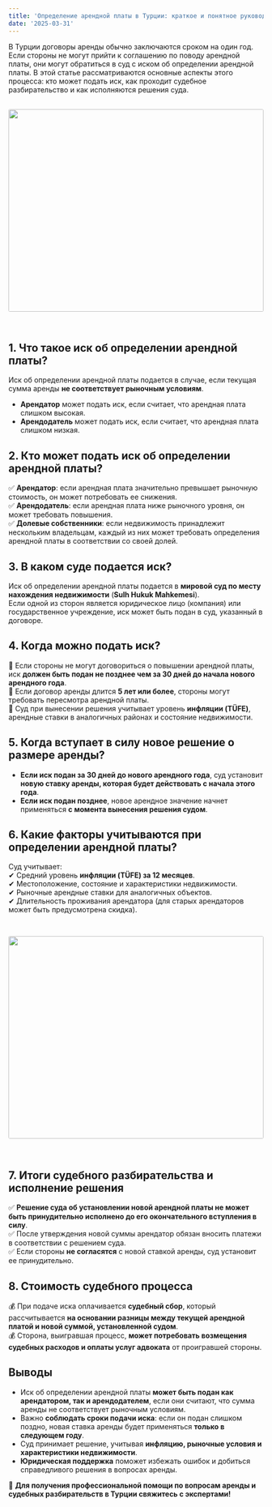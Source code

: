 ```yaml
---
title: 'Определение арендной платы в Турции: краткое и понятное руководство для граждан России'
date: '2025-03-31'
---
```


В Турции договоры аренды обычно заключаются сроком на один год. Если стороны не могут прийти к соглашению по поводу арендной платы, они могут обратиться в суд с иском об определении арендной платы. В этой статье рассматриваются основные аспекты этого процесса: кто может подать иск, как проходит судебное разбирательство и как исполняются решения суда.
<img src="https://karayaka.ru/images/articles/article5.jpg" width=100% height="400" style="object-fit: cover; border-radius: 3px; margin: 30px auto;" />

## 1. Что такое иск об определении арендной платы?

Иск об определении арендной платы подается в случае, если текущая сумма аренды **не соответствует рыночным условиям**.

- **Арендатор** может подать иск, если считает, что арендная плата слишком высокая.
- **Арендодатель** может подать иск, если считает, что арендная плата слишком низкая.

## 2. Кто может подать иск об определении арендной платы?

✅ **Арендатор**: если арендная плата значительно превышает рыночную стоимость, он может потребовать ее снижения.  
✅ **Арендодатель**: если арендная плата ниже рыночного уровня, он может требовать повышения.  
✅ **Долевые собственники**: если недвижимость принадлежит нескольким владельцам, каждый из них может требовать определения арендной платы в соответствии со своей долей.

## 3. В каком суде подается иск?

Иск об определении арендной платы подается в **мировой суд по месту нахождения недвижимости** (**Sulh Hukuk Mahkemesi**).  
Если одной из сторон является юридическое лицо (компания) или государственное учреждение, иск может быть подан в суд, указанный в договоре.

## 4. Когда можно подать иск?

📌 Если стороны не могут договориться о повышении арендной платы, иск **должен быть подан не позднее чем за 30 дней до начала нового арендного года**.  
📌 Если договор аренды длится **5 лет или более**, стороны могут требовать пересмотра арендной платы.  
📌 Суд при вынесении решения учитывает уровень **инфляции (TÜFE)**, арендные ставки в аналогичных районах и состояние недвижимости.

## 5. Когда вступает в силу новое решение о размере аренды?

- **Если иск подан за 30 дней до нового арендного года**, суд установит **новую ставку аренды, которая будет действовать с начала этого года**.
- **Если иск подан позднее**, новое арендное значение начнет применяться **с момента вынесения решения судом**.

## 6. Какие факторы учитываются при определении арендной платы?

Суд учитывает:  
✔ Средний уровень **инфляции (TÜFE) за 12 месяцев**.  
✔ Местоположение, состояние и характеристики недвижимости.  
✔ Рыночные арендные ставки для аналогичных объектов.  
✔ Длительность проживания арендатора (для старых арендаторов может быть предусмотрена скидка).

<img src="https://karayaka.ru/images/articles/article5.2.jpg" width=100% height="400" style="object-fit: cover; border-radius: 3px; margin: 30px auto" />

## 7. Итоги судебного разбирательства и исполнение решения

✅ **Решение суда об установлении новой арендной платы не может быть принудительно исполнено до его окончательного вступления в силу**.  
✅ После утверждения новой суммы арендатор обязан вносить платежи в соответствии с решением суда.  
✅ Если стороны **не согласятся** с новой ставкой аренды, суд установит ее принудительно.

## 8. Стоимость судебного процесса

💰 При подаче иска оплачивается **судебный сбор**, который рассчитывается **на основании разницы между текущей арендной платой и новой суммой, установленной судом**.  
💰 Сторона, выигравшая процесс, **может потребовать возмещения судебных расходов и оплаты услуг адвоката** от проигравшей стороны.

## Выводы

- Иск об определении арендной платы **может быть подан как арендатором, так и арендодателем**, если они считают, что сумма аренды не соответствует рыночным условиям.
- Важно **соблюдать сроки подачи иска**: если он подан слишком поздно, новая ставка аренды будет применяться **только в следующем году**.
- Суд принимает решение, учитывая **инфляцию, рыночные условия и характеристики недвижимости**.
- **Юридическая поддержка** поможет избежать ошибок и добиться справедливого решения в вопросах аренды.

📌 **Для получения профессиональной помощи по вопросам аренды и судебных разбирательств в Турции свяжитесь с экспертами!**
